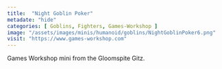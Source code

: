```yaml
---
title:  "Night Goblin Poker"
metadate: "hide"
categories: [ Goblins, Fighters, Games-Workshop ]
image: "/assets/images/minis/humanoid/goblins/NightGoblinPoker6.png"
visit: "https://www.games-workshop.com"
---
```

Games Workshop mini from the Gloomspite Gitz.